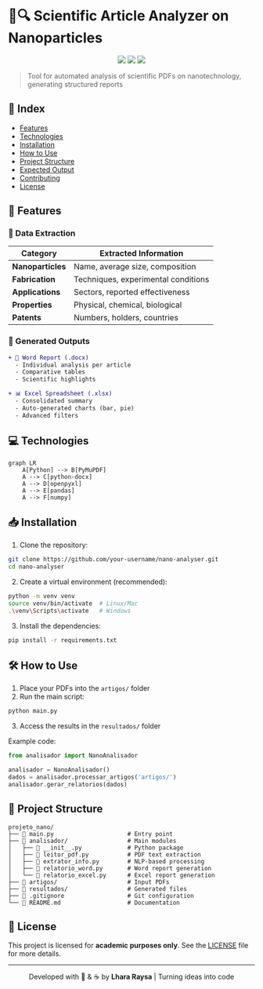 # 🧪🔍 Scientific Article Analyzer on Nanoparticles

<p align="center">
  <img src="https://img.shields.io/badge/Python-3.8+-3776AB?style=for-the-badge&logo=python&logoColor=white">
  <img src="https://img.shields.io/badge/Status-In%20Development-yellow?style=for-the-badge">
  <img src="https://img.shields.io/badge/License-Academic-important?style=for-the-badge">
</p>

> Tool for automated analysis of scientific PDFs on nanotechnology, generating structured reports

## 📌 Index

* [Features](#-features)
* [Technologies](#-technologies)
* [Installation](#-installation)
* [How to Use](#-how-to-use)
* [Project Structure](#-project-structure)
* [Expected Output](#-expected-output)
* [Contributing](#-contributing)
* [License](#-license)

## 🚀 Features

### 🔬 Data Extraction

| Category          | Extracted Information               |
| ----------------- | ----------------------------------- |
| **Nanoparticles** | Name, average size, composition     |
| **Fabrication**   | Techniques, experimental conditions |
| **Applications**  | Sectors, reported effectiveness     |
| **Properties**    | Physical, chemical, biological      |
| **Patents**       | Numbers, holders, countries         |

### 📂 Generated Outputs

```diff
+ 📄 Word Report (.docx)
  - Individual analysis per article
  - Comparative tables
  - Scientific highlights

+ 📊 Excel Spreadsheet (.xlsx)
  - Consolidated summary
  - Auto-generated charts (bar, pie)
  - Advanced filters
```

## 💻 Technologies

```mermaid
graph LR
    A[Python] --> B[PyMuPDF]
    A --> C[python-docx]
    A --> D[openpyxl]
    A --> E[pandas]
    A --> F[numpy]
```

## 📥 Installation

1. Clone the repository:

```bash
git clone https://github.com/your-username/nano-analyser.git
cd nano-analyser
```

2. Create a virtual environment (recommended):

```bash
python -m venv venv
source venv/bin/activate  # Linux/Mac
.\venv\Scripts\activate   # Windows
```

3. Install the dependencies:

```bash
pip install -r requirements.txt
```

## 🛠️ How to Use

1. Place your PDFs into the `artigos/` folder
2. Run the main script:

```bash
python main.py
```

3. Access the results in the `resultados/` folder

Example code:

```python
from analisador import NanoAnalisador

analisador = NanoAnalisador()
dados = analisador.processar_artigos('artigos/')
analisador.gerar_relatorios(dados)
```

## 📁 Project Structure

```
projeto_nano/
├── 📜 main.py                     # Entry point
├── 📂 analisador/                 # Main modules
│   ├── 📜 __init__.py             # Python package
│   ├── 📜 leitor_pdf.py           # PDF text extraction
│   ├── 📜 extrator_info.py        # NLP-based processing
│   ├── 📜 relatorio_word.py       # Word report generation
│   └── 📜 relatorio_excel.py      # Excel report generation
├── 📂 artigos/                    # Input PDFs
├── 📂 resultados/                 # Generated files
├── 📜 .gitignore                  # Git configuration
└── 📜 README.md                   # Documentation
```

## 📜 License

This project is licensed for **academic purposes only**. See the [LICENSE](LICENSE) file for more details.

---

<p align="center">
  Developed with 💙 & ☕ by <b>Lhara Raysa</b> | Turning ideas into code
</p>
